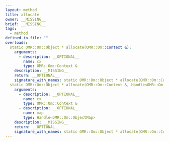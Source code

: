 ```yaml
---
layout: method
title: allocate
owner: __MISSING__
brief: __MISSING__
tags:
  - method
defined-in-file: ""
overloads:
  static OMR::Om::Object * allocate(OMR::Om::Context &):
    arguments:
      - description: __OPTIONAL__
        name: cx
        type: OMR::Om::Context &
    description: __MISSING__
    return: __OPTIONAL__
    signature_with_names: static OMR::Om::Object * allocate(OMR::Om::Context & cx)
  static OMR::Om::Object * allocate(OMR::Om::Context &, Handle<OMR::Om::ObjectMap>):
    arguments:
      - description: __OPTIONAL__
        name: cx
        type: OMR::Om::Context &
      - description: __OPTIONAL__
        name: map
        type: Handle<OMR::Om::ObjectMap>
    description: __MISSING__
    return: __OPTIONAL__
    signature_with_names: static OMR::Om::Object * allocate(OMR::Om::Context & cx, Handle<OMR::Om::ObjectMap> map)
---
```

